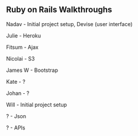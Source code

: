 ## Ruby on Rails Walkthroughs

Nadav	-	Initial project setup, Devise (user interface)

Julie	-	Heroku

Fitsum	-	Ajax

Nicolai	-	S3

James W -	Bootstrap

Kate	-	?

Johan   -  	?

Will 	- 	Initial project setup

?		- 	Json

?		-	APIs

